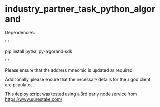 # industry_partner_task_python_algorand

Dependencies:

'''

pip install pyteal py-algorand-sdk

'''

Please ensure that the address mneomic is updated as required.

Additionally, please ensure that the necessary details for the algod client are populated.

This deploy script was tested using a 3rd party node service from https://www.purestake.com/
